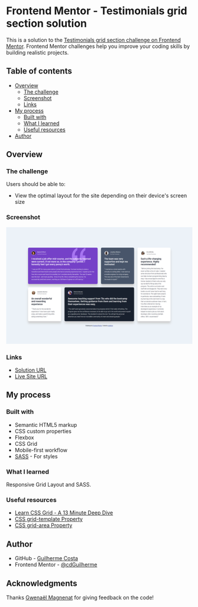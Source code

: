 # Frontend Mentor - Testimonials grid section solution

This is a solution to the [Testimonials grid section challenge on Frontend Mentor](https://www.frontendmentor.io/challenges/testimonials-grid-section-Nnw6J7Un7). Frontend Mentor challenges help you improve your coding skills by building realistic projects.

## Table of contents

- [Overview](#overview)
  - [The challenge](#the-challenge)
  - [Screenshot](#screenshot)
  - [Links](#links)
- [My process](#my-process)
  - [Built with](#built-with)
  - [What I learned](#what-i-learned)
  - [Useful resources](#useful-resources)
- [Author](#author)

## Overview

### The challenge

Users should be able to:

- View the optimal layout for the site depending on their device's screen size

### Screenshot

![](screenshots/screenshot-desktop.png)

### Links

- [Solution URL](https://www.frontendmentor.io/solutions/testimonials-grid-section-solution-1RYytiGxcW)
- [Live Site URL](https://cdguilherme.github.io/testimonials-grid-section-main/)

## My process

### Built with

- Semantic HTML5 markup
- CSS custom properties
- Flexbox
- CSS Grid
- Mobile-first workflow
- [SASS](https://sass-lang.com/) - For styles

### What I learned

Responsive Grid Layout and SASS.

### Useful resources

- [Learn CSS Grid - A 13 Minute Deep Dive](https://www.youtube.com/watch?v=EiNiSFIPIQE)
- [CSS grid-template Property](https://www.w3schools.com/cssref/pr_grid-template.php)
- [CSS grid-area Property](https://www.w3schools.com/cssref/pr_grid-area.php)

## Author

- GitHub - [Guilherme Costa](https://github.com/cdGuilherme)
- Frontend Mentor - [@cdGuilherme](https://www.frontendmentor.io/profile/cdGuilherme)

## Acknowledgments

Thanks [Gwenaël Magnenat](https://www.frontendmentor.io/profile/gmagnenat) for giving feedback on the code!
